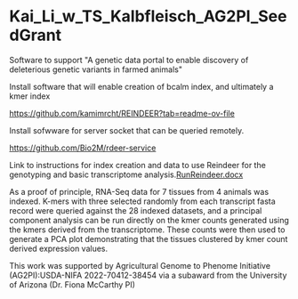 # Kai_Li_w_TS_Kalbfleisch_AG2PI_SeedGrant
Software to support "A genetic data portal to enable discovery of deleterious genetic variants in farmed animals"
 

Install software that will enable creation of bcalm index, and ultimately a kmer index

https://github.com/kamimrcht/REINDEER?tab=readme-ov-file

Install sofwware for server socket that can be queried remotely.

https://github.com/Bio2M/rdeer-service

Link to instructions for index creation and data to use Reindeer for the genotyping and basic transcriptome analysis.[RunReindeer.docx](https://github.com/kalbfleiUKY/Kalbfleisch_AG2PI_SeedGrant/files/14606963/RunReindeer.docx)


As a proof of principle, RNA-Seq data for 7 tissues from 4 animals was indexed.  K-mers with three selected randomly from each transcript fasta record were queried against the 28 indexed datasets, and a principal component analysis can be run directly on the kmer counts generated using the kmers derived from the transcriptome.  These counts were then used to generate a PCA plot demonstrating that the tissues clustered by kmer count derived expression values.


 



This work was supported by Agricultural Genome to Phenome Initiative (AG2PI):USDA-NIFA 2022-70412-38454 via a subaward from the University of Arizona (Dr. Fiona McCarthy PI)

